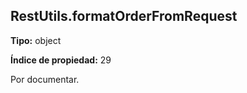 ## RestUtils.formatOrderFromRequest

**Tipo:** object

**Índice de propiedad:** 29

Por documentar.



